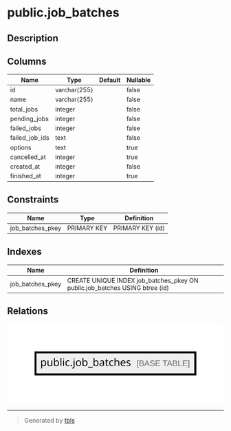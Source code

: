 # public.job_batches

## Description

## Columns

| Name           | Type         | Default | Nullable |
| -------------- | ------------ | ------- | -------- |
| id             | varchar(255) |         | false    |
| name           | varchar(255) |         | false    |
| total_jobs     | integer      |         | false    |
| pending_jobs   | integer      |         | false    |
| failed_jobs    | integer      |         | false    |
| failed_job_ids | text         |         | false    |
| options        | text         |         | true     |
| cancelled_at   | integer      |         | true     |
| created_at     | integer      |         | false    |
| finished_at    | integer      |         | true     |

## Constraints

| Name             | Type        | Definition       |
| ---------------- | ----------- | ---------------- |
| job_batches_pkey | PRIMARY KEY | PRIMARY KEY (id) |

## Indexes

| Name             | Definition                                                                  |
| ---------------- | --------------------------------------------------------------------------- |
| job_batches_pkey | CREATE UNIQUE INDEX job_batches_pkey ON public.job_batches USING btree (id) |

## Relations

![er](public.job_batches.svg)

---

> Generated by [tbls](https://github.com/k1LoW/tbls)
